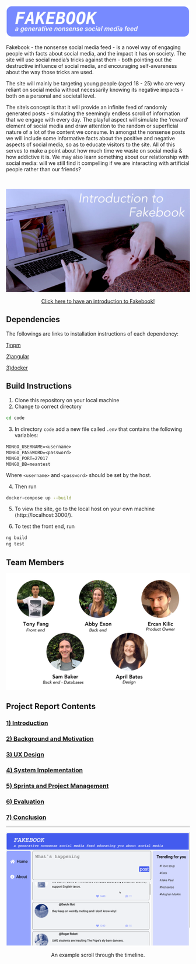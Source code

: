 <img title="FAKEBOOK: A Generative Nonsense Social Media Feed" alt="Header" src="/Documentation/Top_Header.jpg">

Fakebook - the nonsense social media feed - is a novel way of engaging people with facts about social media, and the impact it has on society. The site will use social media’s tricks against them - both pointing out the destructive influence of social media, and encouraging self-awareness about the way those tricks are used.

The site will mainly be targeting young people (aged 18 - 25) who are very reliant on social media without necessarily knowing its negative impacts - both on a personal and societal level.

The site’s concept is that it will provide an infinite feed of randomly generated posts - simulating the seemingly endless scroll of information that we engage with every day. The playful aspect will simulate the ‘reward’ element of social media and draw attention to the random or superficial nature of a lot of the content we consume. In amongst the nonsense posts we will include some informative facts about the positive and negative aspects of social media, so as to educate visitors to the site. All of this serves to make a point about how much time we waste on social media & how addictive it is. We may also learn something about our relationship with social media: will we still find it compelling if we are interacting with artificial people rather than our friends?

<br>

[![Group Project Video Presentation](Documentation/Video_thumbnail.jpg)](https://youtu.be/Zl2IwmQ15Hg)
<p align="center"><a href="https://youtu.be/Zl2IwmQ15Hg">Click here to have an introduction to Fakebook! </a></p>

## Dependencies
The followings are links to installation instructions of each dependency:

[1)npm](https://github.com/segp-uob/segp/blob/main/dev/Worksheets/0_gettingstarted.md)

[2)angular](https://github.com/segp-uob/segp/blob/main/dev/Worksheets/0_gettingstarted.md)

[3)docker](https://github.com/segp-uob/segp/blob/main/dev/Worksheets/1_DevOps_Docker_CI.md)

## Build Instructions
1) Clone this repository on your local machine 
2) Change to correct directory
```bash
cd code
```
3) In directory ```code``` add a new file called ```.env``` that contains the following variables:
```vim
MONGO_USERNAME=<username>
MONGO_PASSWORD=<password>
MONGO_PORT=27017
MONGO_DB=meantest
```
Where ```<username>``` and ```<password>``` should be set by the host.

4) Then run
```bash
docker-compose up --build
```
5) To view the site, go to the local host on your own machine (http://localhost:3000/).

6) To test the front end, run
```bash
ng build
ng test
```
## Team Members
<p align="center">
   <img title="Team members" alt="Team member images" width="1000" src="/Documentation/Header.jpg">
</p>

## Project Report Contents

###  [1) Introduction](report/Introduction.md)

### [2) Background and Motivation](report/BackgroundAndMotivation.md)

### [3) UX Design](report/UXDesign.md)

### [4) System Implementation](report/SystemImplementation.md)

### [5) Sprints and Project Management](report/SprintsAndProjectManagements.md)

### [6) Evaluation](report/Evaluation.md)

### [7) Conclusion](report/Conclusion.md)

---

<p align="center">
  <img src="report/report_images/fakebook_scroll.gif" width="1000" alt="Fakebook scroll gif"/>
</p>

<p align="center">
  An example scroll through the timeline.
</p>
